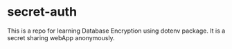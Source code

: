 # secret-auth
This is a repo for learning Database Encryption using dotenv package. It is a secret sharing webApp anonymously.
